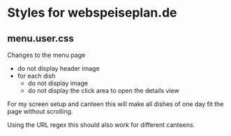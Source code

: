 # Styles for webspeiseplan.de

## menu.user.css

Changes to the menu page

* do not display header image
* for each dish
    * do not display image
    * do not display the click area to open the details view

For my screen setup and canteen this will make all dishes of one day fit the page without scrolling.

Using the URL regex this should also work for different canteens.
